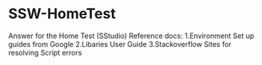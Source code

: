# SSW-HomeTest
Answer for the Home Test (SStudio)
Reference docs: 
1.Environment Set up guides from Google
2.Libaries User Guide
3.Stackoverflow Sites for resolving Script errors
